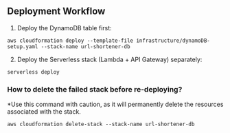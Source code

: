 ## Deployment Workflow
1. Deploy the DynamoDB table first:
```
aws cloudformation deploy --template-file infrastructure/dynamoDB-setup.yaml --stack-name url-shortener-db
```

2. Deploy the Serverless stack (Lambda + API Gateway) separately:
```
serverless deploy
```

### How to delete the failed stack before re-deploying?
*Use this command with caution, as it will permanently delete the resources associated with the stack.
```
aws cloudformation delete-stack --stack-name url-shortener-db

```
